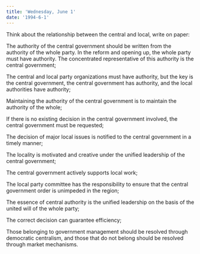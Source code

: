 ```yaml
---
title: 'Wednesday, June 1'
date: '1994-6-1'
---
```


Think about the relationship between the central and local, write on paper:

The authority of the central government should be written from the authority of the whole party. In the reform and opening up, the whole party must have authority. The concentrated representative of this authority is the central government;

The central and local party organizations must have authority, but the key is the central government, the central government has authority, and the local authorities have authority;

Maintaining the authority of the central government is to maintain the authority of the whole;

If there is no existing decision in the central government involved, the central government must be requested;

The decision of major local issues is notified to the central government in a timely manner;

The locality is motivated and creative under the unified leadership of the central government;

The central government actively supports local work;

The local party committee has the responsibility to ensure that the central government order is unimpeded in the region;

The essence of central authority is the unified leadership on the basis of the united will of the whole party;

The correct decision can guarantee efficiency;

Those belonging to government management should be resolved through democratic centralism, and those that do not belong should be resolved through market mechanisms.

